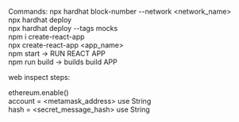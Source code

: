 Commands:
npx hardhat block-number --network <network_name> <br />
npx hardhat deploy <br />
npx hardhat deploy --tags mocks <br />
npm i create-react-app <br />
npx create-react-app <app_name> <br />
npm start -> RUN REACT APP <br />
npm run build -> builds build APP <br />

web inspect steps: <br />

ethereum.enable() <br />
account = <metamask_address> use String <br />
hash = <secret_message_hash> use String <br />

